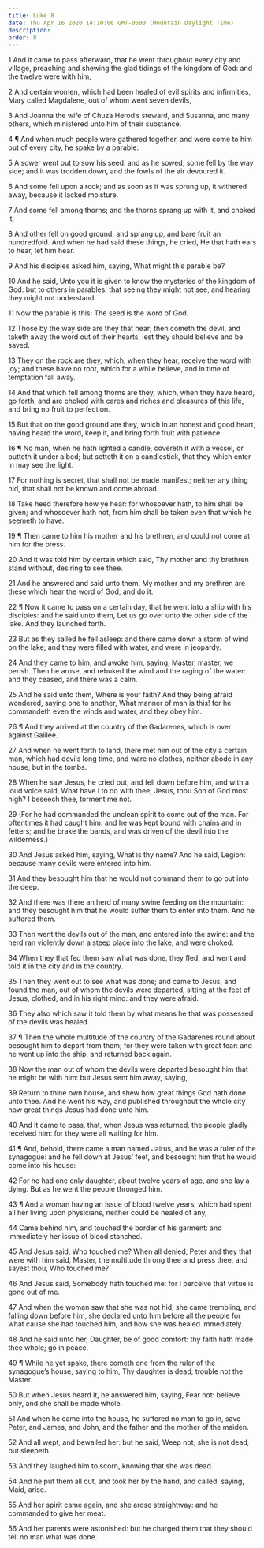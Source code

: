 ```yaml
---
title: Luke 8
date: Thu Apr 16 2020 14:10:06 GMT-0600 (Mountain Daylight Time)
description: 
order: 8
---
```


<p>
  1 And it came to pass afterward, that he went throughout every city and
  village, preaching and shewing the glad tidings of the kingdom of God: and the
  twelve were with him,
</p>
<p>
  2 And certain women, which had been healed of evil spirits and infirmities,
  Mary called Magdalene, out of whom went seven devils,
</p>
<p>
  3 And Joanna the wife of Chuza Herod&#x2019;s steward, and Susanna, and many
  others, which ministered unto him of their substance.
</p>
<p>
  4 &#xB6; And when much people were gathered together, and were come to him out
  of every city, he spake by a parable:
</p>
<p>
  5 A sower went out to sow his seed: and as he sowed, some fell by the way
  side; and it was trodden down, and the fowls of the air devoured it.
</p>
<p>
  6 And some fell upon a rock; and as soon as it was sprung up, it withered
  away, because it lacked moisture.
</p>
<p>
  7 And some fell among thorns; and the thorns sprang up with it, and choked it.
</p>
<p>
  8 And other fell on good ground, and sprang up, and bare fruit an hundredfold.
  And when he had said these things, he cried, He that hath ears to hear, let
  him hear.
</p>
<p>9 And his disciples asked him, saying, What might this parable be?</p>
<p>
  10 And he said, Unto you it is given to know the mysteries of the kingdom of
  God: but to others in parables; that seeing they might not see, and hearing
  they might not understand.
</p>
<p>11 Now the parable is this: The seed is the word of God.</p>
<p>
  12 Those by the way side are they that hear; then cometh the devil, and taketh
  away the word out of their hearts, lest they should believe and be saved.
</p>
<p>
  13 They on the rock are they, which, when they hear, receive the word with
  joy; and these have no root, which for a while believe, and in time of
  temptation fall away.
</p>
<p>
  14 And that which fell among thorns are they, which, when they have heard, go
  forth, and are choked with cares and riches and pleasures of this life, and
  bring no fruit to perfection.
</p>
<p>
  15 But that on the good ground are they, which in an honest and good heart,
  having heard the word, keep it, and bring forth fruit with patience.
</p>
<p>
  16 &#xB6; No man, when he hath lighted a candle, covereth it with a vessel, or
  putteth it under a bed; but setteth it on a candlestick, that they which enter
  in may see the light.
</p>
<p>
  17 For nothing is secret, that shall not be made manifest; neither any thing
  hid, that shall not be known and come abroad.
</p>
<p>
  18 Take heed therefore how ye hear: for whosoever hath, to him shall be given;
  and whosoever hath not, from him shall be taken even that which he seemeth to
  have.
</p>
<p>
  19 &#xB6; Then came to him his mother and his brethren, and could not come at
  him for the press.
</p>
<p>
  20 And it was told him by certain which said, Thy mother and thy brethren
  stand without, desiring to see thee.
</p>
<p>
  21 And he answered and said unto them, My mother and my brethren are these
  which hear the word of God, and do it.
</p>
<p>
  22 &#xB6; Now it came to pass on a certain day, that he went into a ship with
  his disciples: and he said unto them, Let us go over unto the other side of
  the lake. And they launched forth.
</p>
<p>
  23 But as they sailed he fell asleep: and there came down a storm of wind on
  the lake; and they were filled with water, and were in jeopardy.
</p>
<p>
  24 And they came to him, and awoke him, saying, Master, master, we perish.
  Then he arose, and rebuked the wind and the raging of the water: and they
  ceased, and there was a calm.
</p>
<p>
  25 And he said unto them, Where is your faith? And they being afraid wondered,
  saying one to another, What manner of man is this! for he commandeth even the
  winds and water, and they obey him.
</p>
<p>
  26 &#xB6; And they arrived at the country of the Gadarenes, which is over
  against Galilee.
</p>
<p>
  27 And when he went forth to land, there met him out of the city a certain
  man, which had devils long time, and ware no clothes, neither abode in any
  house, but in the tombs.
</p>
<p>
  28 When he saw Jesus, he cried out, and fell down before him, and with a loud
  voice said, What have I to do with thee, Jesus, thou Son of God most high? I
  beseech thee, torment me not.
</p>
<p>
  29 (For he had commanded the unclean spirit to come out of the man. For
  oftentimes it had caught him: and he was kept bound with chains and in
  fetters; and he brake the bands, and was driven of the devil into the
  wilderness.)
</p>
<p>
  30 And Jesus asked him, saying, What is thy name? And he said, Legion: because
  many devils were entered into him.
</p>
<p>
  31 And they besought him that he would not command them to go out into the
  deep.
</p>
<p>
  32 And there was there an herd of many swine feeding on the mountain: and they
  besought him that he would suffer them to enter into them. And he suffered
  them.
</p>
<p>
  33 Then went the devils out of the man, and entered into the swine: and the
  herd ran violently down a steep place into the lake, and were choked.
</p>
<p>
  34 When they that fed them saw what was done, they fled, and went and told it
  in the city and in the country.
</p>
<p>
  35 Then they went out to see what was done; and came to Jesus, and found the
  man, out of whom the devils were departed, sitting at the feet of Jesus,
  clothed, and in his right mind: and they were afraid.
</p>
<p>
  36 They also which saw it told them by what means he that was possessed of the
  devils was healed.
</p>
<p>
  37 &#xB6; Then the whole multitude of the country of the Gadarenes round about
  besought him to depart from them; for they were taken with great fear: and he
  went up into the ship, and returned back again.
</p>
<p>
  38 Now the man out of whom the devils were departed besought him that he might
  be with him: but Jesus sent him away, saying,
</p>
<p>
  39 Return to thine own house, and shew how great things God hath done unto
  thee. And he went his way, and published throughout the whole city how great
  things Jesus had done unto him.
</p>
<p>
  40 And it came to pass, that, when Jesus was returned, the people gladly
  received him: for they were all waiting for him.
</p>
<p>
  41 &#xB6; And, behold, there came a man named Jairus, and he was a ruler of
  the synagogue: and he fell down at Jesus&#x2019; feet, and besought him that
  he would come into his house:
</p>
<p>
  42 For he had one only daughter, about twelve years of age, and she lay a
  dying. But as he went the people thronged him.
</p>
<p>
  43 &#xB6; And a woman having an issue of blood twelve years, which had spent
  all her living upon physicians, neither could be healed of any,
</p>
<p>
  44 Came behind him, and touched the border of his garment: and immediately her
  issue of blood stanched.
</p>
<p>
  45 And Jesus said, Who touched me? When all denied, Peter and they that were
  with him said, Master, the multitude throng thee and press thee, and sayest
  thou, Who touched me?
</p>
<p>
  46 And Jesus said, Somebody hath touched me: for I perceive that virtue is
  gone out of me.
</p>
<p>
  47 And when the woman saw that she was not hid, she came trembling, and
  falling down before him, she declared unto him before all the people for what
  cause she had touched him, and how she was healed immediately.
</p>
<p>
  48 And he said unto her, Daughter, be of good comfort: thy faith hath made
  thee whole; go in peace.
</p>
<p>
  49 &#xB6; While he yet spake, there cometh one from the ruler of the
  synagogue&#x2019;s house, saying to him, Thy daughter is dead; trouble not the
  Master.
</p>
<p>
  50 But when Jesus heard it, he answered him, saying, Fear not: believe only,
  and she shall be made whole.
</p>
<p>
  51 And when he came into the house, he suffered no man to go in, save Peter,
  and James, and John, and the father and the mother of the maiden.
</p>
<p>
  52 And all wept, and bewailed her: but he said, Weep not; she is not dead, but
  sleepeth.
</p>
<p>53 And they laughed him to scorn, knowing that she was dead.</p>
<p>
  54 And he put them all out, and took her by the hand, and called, saying,
  Maid, arise.
</p>
<p>
  55 And her spirit came again, and she arose straightway: and he commanded to
  give her meat.
</p>
<p>
  56 And her parents were astonished: but he charged them that they should tell
  no man what was done.
</p>
